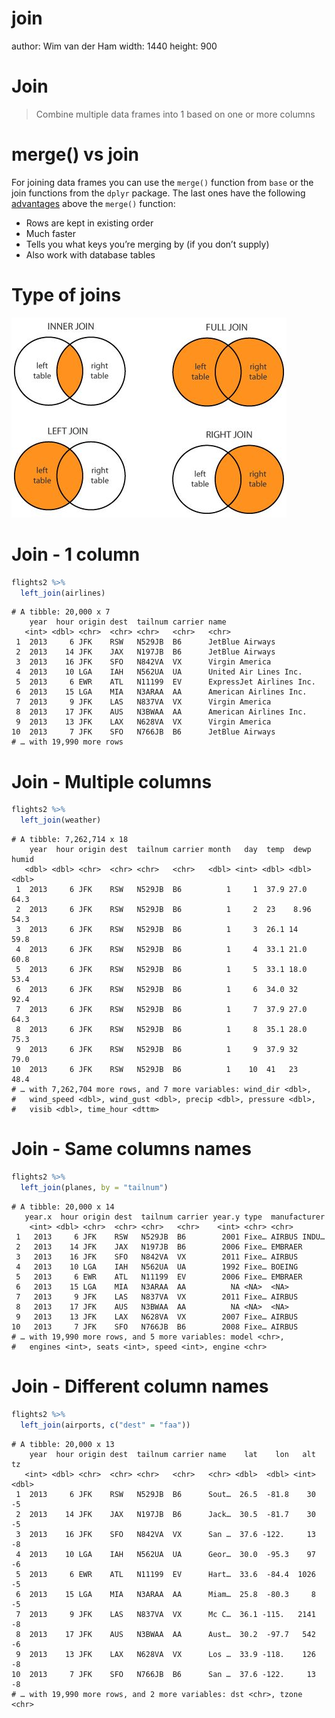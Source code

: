 join
========================================================
author: Wim van der Ham
width: 1440
height: 900

Join
========================================================

> Combine multiple data frames into 1 based on one or more columns

merge() vs join
========================================================

For joining data frames you can use the `merge()` function from `base` or the join functions from the `dplyr` package. The last ones have the following [advantages](https://groups.google.com/forum/#!topic/manipulatr/OuAPC4VyfIc) above the `merge()` function:

* Rows are kept in existing order
* Much faster
* Tells you what keys you’re merging by (if you don’t supply)
* Also work with database tables

Type of joins
========================================================

![](join-image.jpg)

Join - 1 column
========================================================




```r
flights2 %>% 
  left_join(airlines)
```

```
# A tibble: 20,000 x 7
    year  hour origin dest  tailnum carrier name                    
   <int> <dbl> <chr>  <chr> <chr>   <chr>   <chr>                   
 1  2013     6 JFK    RSW   N529JB  B6      JetBlue Airways         
 2  2013    14 JFK    JAX   N197JB  B6      JetBlue Airways         
 3  2013    16 JFK    SFO   N842VA  VX      Virgin America          
 4  2013    10 LGA    IAH   N562UA  UA      United Air Lines Inc.   
 5  2013     6 EWR    ATL   N11199  EV      ExpressJet Airlines Inc.
 6  2013    15 LGA    MIA   N3ARAA  AA      American Airlines Inc.  
 7  2013     9 JFK    LAS   N837VA  VX      Virgin America          
 8  2013    17 JFK    AUS   N3BWAA  AA      American Airlines Inc.  
 9  2013    13 JFK    LAX   N628VA  VX      Virgin America          
10  2013     7 JFK    SFO   N766JB  B6      JetBlue Airways         
# … with 19,990 more rows
```

Join - Multiple columns
========================================================


```r
flights2 %>% 
  left_join(weather)
```

```
# A tibble: 7,262,714 x 18
    year  hour origin dest  tailnum carrier month   day  temp  dewp humid
   <dbl> <dbl> <chr>  <chr> <chr>   <chr>   <dbl> <int> <dbl> <dbl> <dbl>
 1  2013     6 JFK    RSW   N529JB  B6          1     1  37.9 27.0   64.3
 2  2013     6 JFK    RSW   N529JB  B6          1     2  23    8.96  54.3
 3  2013     6 JFK    RSW   N529JB  B6          1     3  26.1 14     59.8
 4  2013     6 JFK    RSW   N529JB  B6          1     4  33.1 21.0   60.8
 5  2013     6 JFK    RSW   N529JB  B6          1     5  33.1 18.0   53.4
 6  2013     6 JFK    RSW   N529JB  B6          1     6  34.0 32     92.4
 7  2013     6 JFK    RSW   N529JB  B6          1     7  37.9 27.0   64.3
 8  2013     6 JFK    RSW   N529JB  B6          1     8  35.1 28.0   75.3
 9  2013     6 JFK    RSW   N529JB  B6          1     9  37.9 32     79.0
10  2013     6 JFK    RSW   N529JB  B6          1    10  41   23     48.4
# … with 7,262,704 more rows, and 7 more variables: wind_dir <dbl>,
#   wind_speed <dbl>, wind_gust <dbl>, precip <dbl>, pressure <dbl>,
#   visib <dbl>, time_hour <dttm>
```

Join - Same columns names
========================================================


```r
flights2 %>% 
  left_join(planes, by = "tailnum")
```

```
# A tibble: 20,000 x 14
   year.x  hour origin dest  tailnum carrier year.y type  manufacturer
    <int> <dbl> <chr>  <chr> <chr>   <chr>    <int> <chr> <chr>       
 1   2013     6 JFK    RSW   N529JB  B6        2001 Fixe… AIRBUS INDU…
 2   2013    14 JFK    JAX   N197JB  B6        2006 Fixe… EMBRAER     
 3   2013    16 JFK    SFO   N842VA  VX        2011 Fixe… AIRBUS      
 4   2013    10 LGA    IAH   N562UA  UA        1992 Fixe… BOEING      
 5   2013     6 EWR    ATL   N11199  EV        2006 Fixe… EMBRAER     
 6   2013    15 LGA    MIA   N3ARAA  AA          NA <NA>  <NA>        
 7   2013     9 JFK    LAS   N837VA  VX        2011 Fixe… AIRBUS      
 8   2013    17 JFK    AUS   N3BWAA  AA          NA <NA>  <NA>        
 9   2013    13 JFK    LAX   N628VA  VX        2007 Fixe… AIRBUS      
10   2013     7 JFK    SFO   N766JB  B6        2008 Fixe… AIRBUS      
# … with 19,990 more rows, and 5 more variables: model <chr>,
#   engines <int>, seats <int>, speed <int>, engine <chr>
```

Join - Different column names
========================================================


```r
flights2 %>% 
  left_join(airports, c("dest" = "faa"))
```

```
# A tibble: 20,000 x 13
    year  hour origin dest  tailnum carrier name    lat    lon   alt    tz
   <int> <dbl> <chr>  <chr> <chr>   <chr>   <chr> <dbl>  <dbl> <int> <dbl>
 1  2013     6 JFK    RSW   N529JB  B6      Sout…  26.5  -81.8    30    -5
 2  2013    14 JFK    JAX   N197JB  B6      Jack…  30.5  -81.7    30    -5
 3  2013    16 JFK    SFO   N842VA  VX      San …  37.6 -122.     13    -8
 4  2013    10 LGA    IAH   N562UA  UA      Geor…  30.0  -95.3    97    -6
 5  2013     6 EWR    ATL   N11199  EV      Hart…  33.6  -84.4  1026    -5
 6  2013    15 LGA    MIA   N3ARAA  AA      Miam…  25.8  -80.3     8    -5
 7  2013     9 JFK    LAS   N837VA  VX      Mc C…  36.1 -115.   2141    -8
 8  2013    17 JFK    AUS   N3BWAA  AA      Aust…  30.2  -97.7   542    -6
 9  2013    13 JFK    LAX   N628VA  VX      Los …  33.9 -118.    126    -8
10  2013     7 JFK    SFO   N766JB  B6      San …  37.6 -122.     13    -8
# … with 19,990 more rows, and 2 more variables: dst <chr>, tzone <chr>
```
